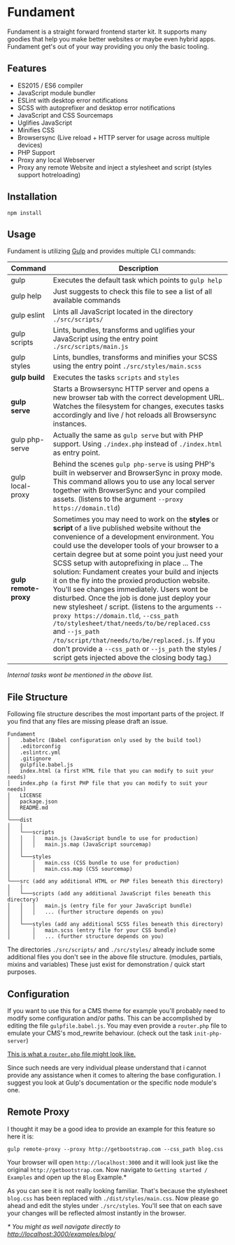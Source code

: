 # Fundament

Fundament is a straight forward frontend starter kit. It supports many goodies that help you make better websites
or maybe even hybrid apps. Fundament get's out of your way providing you only the basic tooling.

## Features

* ES2015 / ES6 compiler
* JavaScript module bundler
* ESLint with desktop error notifications
* SCSS with autoprefixer and desktop error notifications
* JavaScript and CSS Sourcemaps
* Uglifies JavaScript
* Minifies CSS
* Browsersync (Live reload + HTTP server for usage across multiple devices)
* PHP Support
* Proxy any local Webserver
* Proxy any remote Website and inject a stylesheet and script (styles support hotreloading)

## Installation

`npm install`

## Usage

Fundament is utilizing [Gulp](http://gulpjs.com/) and provides multiple CLI commands:

| Command                   | Description
|---                        |---
| gulp                      | Executes the default task which points to `gulp help`
| gulp help                 | Just suggests to check this file to see a list of all available commands
| gulp eslint               | Lints all JavaScript located in the directory `./src/scripts/`
| gulp scripts              | Lints, bundles, transforms and uglifies your JavaScript using the entry point `./src/scripts/main.js`
| gulp styles               | Lints, bundles, transforms and minifies your SCSS using the entry point `./src/styles/main.scss`
| __gulp build__            | Executes the tasks `scripts` and `styles`
| __gulp serve__            | Starts a Browsersync HTTP server and opens a new browser tab with the correct development URL. Watches the filesystem for changes, executes tasks accordingly and live / hot reloads all Browsersync instances.
| gulp php-serve            | Actually the same as `gulp serve` but with PHP support. Using `./index.php` instead of `./index.html` as entry point.
| gulp local-proxy          | Behind the scenes `gulp php-serve` is using PHP's built in webserver and BrowserSync in proxy mode. This command allows you to use any local server together with BrowserSync and your compiled assets. (listens to the argument `--proxy https://domain.tld`)
| __gulp remote-proxy__     | Sometimes you may need to work on the __styles__ or __script__ of a live published website without the convenience of a development environment. You could use the developer tools of your browser to a certain degree but at some point you just need your SCSS setup with autoprefixing in place ... The solution: Fundament creates your build and injects it on the fly into the proxied production website. You'll see changes immediately. Users wont be disturbed. Once the job is done just deploy your new stylesheet / script. (listens to the arguments `--proxy https://domain.tld`, `--css_path /to/stylesheet/that/needs/to/be/replaced.css` and `--js_path /to/script/that/needs/to/be/replaced.js`. If you don't provide a `--css_path` or `--js_path` the styles / script gets injected above the closing body tag.) 

_Internal tasks wont be mentioned in the above list._

## File Structure

Following file structure describes the most important parts of the project. If you find that any files are missing
please draft an issue.

```
Fundament
│   .babelrc (Babel configuration only used by the build tool)
│   .editorconfig
│   .eslintrc.yml
│   .gitignore
│   gulpfile.babel.js
│   index.html (a first HTML file that you can modify to suit your needs)
│   index.php (a first PHP file that you can modify to suit your needs)
│   LICENSE
│   package.json
│   README.md
│
└───dist
│   │
│   └───scripts
│   │   │   main.js (JavaScript bundle to use for production)
│   │   │   main.js.map (JavaScript sourcemap)
│   │
│   └───styles
│       │   main.css (CSS bundle to use for production)
│       │   main.css.map (CSS sourcemap)
│   
└───src (add any additional HTML or PHP files beneath this directory)
│   │
│   └───scripts (add any additional JavaScript files beneath this directory)
│   │   │   main.js (entry file for your JavaScript bundle)
│   │   │   ... (further structure depends on you)
│   │
│   └───styles (add any additional SCSS files beneath this directory)
│       │   main.scss (entry file for your CSS bundle)
│       │   ... (further structure depends on you)
```

The directories `./src/scripts/` and `./src/styles/` already include some additional files you don't see in the
above file structure. (modules, partials, mixins and variables) These just exist for demonstration / quick start
purposes.

## Configuration

If you want to use this for a CMS theme for example you'll probably need to modify some configuration and/or paths.
This can be accomplished by editing the file `gulpfile.babel.js`. You may even provide a `router.php` file to
emulate your CMS's mod_rewrite behaviour. (check out the task `init-php-server`)

[This is what a `router.php` file might look like.](https://processwire.com/talk/topic/13445-using-phps-built-in-webserver-with-processwire/)

Since such needs are very individual please understand that i cannot provide any assistance when it comes to
altering the base configuration. I suggest you look at Gulp's documentation or the specific node module's one.

## Remote Proxy

I thought it may be a good idea to provide an example for this feature so here it is:

`gulp remote-proxy --proxy http://getbootstrap.com --css_path blog.css`

Your browser will open `http://localhost:3000` and it will look just like the original `http://getbootstrap.com`.
Now navigate to `Getting started / Examples` and open up the `Blog` Example.*

As you can see it is not really looking familiar. That's because the stylesheet `blog.css` has been replaced with
`./dist/styles/main.css`. Now please go ahead and edit the styles under `./src/styles`. You'll see that on each save
your changes will be reflected almost instantly in the browser.

_* You might as well navigate directly to [http://localhost:3000/examples/blog/](http://localhost:3000/examples/blog/)_
